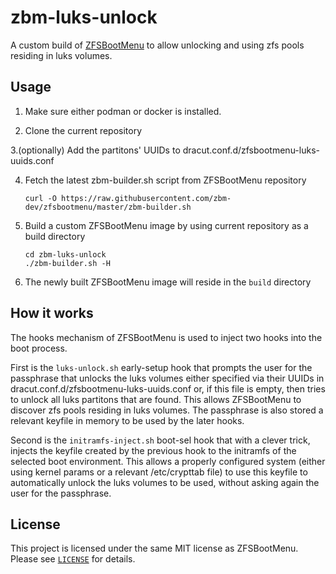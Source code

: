 # zbm-luks-unlock

A custom build of [ZFSBootMenu](https://zfsbootmenu.org) to allow unlocking and using zfs pools residing in luks volumes.

## Usage

1. Make sure either podman or docker is installed.

2. Clone the current repository

3.(optionally) Add the partitons' UUIDs to dracut.conf.d/zfsbootmenu-luks-uuids.conf

4. Fetch the latest zbm-builder.sh script from ZFSBootMenu repository

    ```
    curl -O https://raw.githubusercontent.com/zbm-dev/zfsbootmenu/master/zbm-builder.sh
    ```

5. Build a custom ZFSBootMenu image by using current repository as a build directory

    ```
    cd zbm-luks-unlock
    ./zbm-builder.sh -H
    ```

6. The newly built ZFSBootMenu image will reside in the `build` directory

## How it works

The hooks mechanism of ZFSBootMenu is used to inject two hooks into the boot process.

First is the `luks-unlock.sh` early-setup hook that prompts the user for the passphrase that unlocks the luks volumes either 
specified via their UUIDs in dracut.conf.d/zfsbootmenu-luks-uuids.conf or, if this file is empty, then tries to unlock all 
luks partitons that are found.
This allows ZFSBootMenu to discover zfs pools residing in luks volumes. The passphrase is also stored a relevant keyfile
in memory to be used by the later hooks.

Second is the `initramfs-inject.sh` boot-sel hook that with a clever trick, injects the keyfile created by the previous hook
to the initramfs of the selected boot environment. This allows a properly configured system (either using kernel params or
a relevant /etc/crypttab file) to use this keyfile to automatically unlock the luks volumes to be used, without asking
again the user for the passphrase.

## License

This project is licensed under the same MIT license as ZFSBootMenu. Please see [`LICENSE`](./LICENSE) for details.
